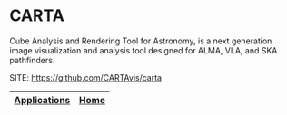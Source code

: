 # CARTA
 
 Cube Analysis and Rendering Tool for Astronomy, is a 
 next generation image visualization and analysis tool 
 designed for ALMA, VLA, and SKA pathfinders.
 
 SITE: https://github.com/CARTAvis/carta

 | [Applications](https://portable-linux-apps.github.io/apps.html) | [Home](https://portable-linux-apps.github.io)
 | --- | --- |
